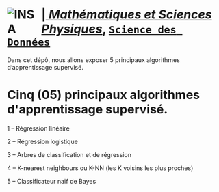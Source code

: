 # <a href="http://imsp-benin.com/" ><img src="http://imsp-benin.com/home/images/logoimsp.png" style="float:left; max-width: 80px; display: inline" alt="INSA"/> |  [*Mathématiques et Sciences Physiques*](http://imsp-benin.com/home/page.php?index=directeur&parent=presentation), [`Science des Données`](http://imsp-benin.com/home/page.php?index=deamathematique&parent=formation) 

Dans cet dépô, nous allons exposer 5 principaux algorithmes d’apprentissage supervisé.


# Cinq (05) principaux algorithmes d'apprentissage supervisé.

1 – Régression linéaire

2 – Régression logistique

3 – Arbres de classification et de régression

4 – K-nearest neighbours ou K-NN (les K voisins les plus proches)

5 – Classificateur naïf de Bayes

